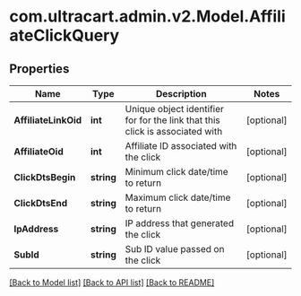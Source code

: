 
# com.ultracart.admin.v2.Model.AffiliateClickQuery

## Properties

Name | Type | Description | Notes
------------ | ------------- | ------------- | -------------
**AffiliateLinkOid** | **int** | Unique object identifier for for the link that this click is associated with | [optional] 
**AffiliateOid** | **int** | Affiliate ID associated with the click | [optional] 
**ClickDtsBegin** | **string** | Minimum click date/time to return | [optional] 
**ClickDtsEnd** | **string** | Maximum click date/time to return | [optional] 
**IpAddress** | **string** | IP address that generated the click | [optional] 
**SubId** | **string** | Sub ID value passed on the click | [optional] 

[[Back to Model list]](../README.md#documentation-for-models)
[[Back to API list]](../README.md#documentation-for-api-endpoints)
[[Back to README]](../README.md)

